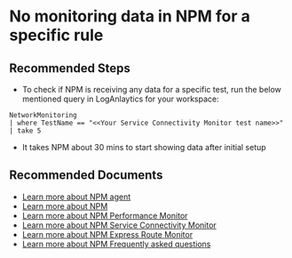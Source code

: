 <properties
	pageTitle="I installed NPM and setup monitoring in Service Connectivity Monitor but I do not see any data in the dashboard"
	description="I installed NPM and setup rules but I do not see any data for my rule"
	service="microsoft.network"
	resource="networkWatchers"
	ms.author="vinigam"
	authors="vinynigam"
	displayOrder="6"
	selfHelpType="generic"
	supportTopicIds="32606443"
	resourceTags="optional"
	productPesIds="16160"
	cloudEnvironments="public,fairfax, usnat, ussec"
	articleId="npm-nodataforscmule-troubleshoot-and-case-submission"
	ownershipId="CloudNet_NetAnalytics"
/>

# No monitoring data in NPM for a specific rule

## **Recommended Steps**

*  To check if NPM is receiving any data for a specific test, run the below mentioned query in LogAnlaytics for your workspace:

```
NetworkMonitoring
| where TestName == "<<Your Service Connectivity Monitor test name>>"
| take 5
```

* It takes NPM about 30 mins to start showing data after initial setup

## **Recommended Documents**

* [Learn more about NPM agent](https://docs.microsoft.com/azure/azure-monitor/platform/agent-windows)<br>
* [Learn more about NPM](https://docs.microsoft.com/azure/azure-monitor/insights/network-performance-monitor)<br>
* [Learn more about NPM Performance Monitor](https://docs.microsoft.com/azure/azure-monitor/insights/network-performance-monitor)<br>
* [Learn more about NPM Service Connectivity Monitor](https://docs.microsoft.com/azure/azure-monitor/insights/network-performance-monitor)<br>
* [Learn more about NPM Express Route Monitor](https://docs.microsoft.com/azure/azure-monitor/insights/network-performance-monitor-expressroute)<br>
* [Learn more about NPM Frequently asked questions](https://docs.microsoft.com/azure/azure-monitor/insights/network-performance-monitor-faq)
